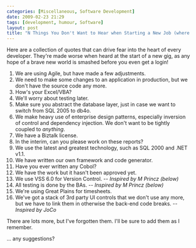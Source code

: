 ```yaml
---
categories: [Miscellaneous, Software Development]
date: 2009-02-23 21:29
tags: [development, humour, Software]
layout: post
title: "N Things You Don't Want to Hear when Starting a New Job (where N &gt;= 1)"
---
```

Here are a collection of quotes that can drive fear into the heart of every developer. They're made worse when heard at the start of a new gig, as any hope of a brave new world is smashed before you even get a login!

<!--more-->
<ol>
<li>We are using Agile, but have made a few adjustments.</li>
<li>We need to make some changes to an application in production, but we don't have the source code any more.</li>
<li>How's your Excel/VBA?</li>
<li>We'll worry about testing later.</li>
<li>Make sure you abstract the database layer, just in case we want to switch from SQL 2005 to db4o.</li>
<li>We make heavy use of enterprise design patterns, especially inversion of control and dependency injection. We don't want to be tightly coupled to <em>anything</em>.</li>
<li>We have a Biztalk license.</li>
<li>In the interim, can you please work on these reports?</li>
<li>We use the latest and greatest technology, such as SQL 2000 and .NET v1.1.</li>
<li>We have written our own framework and code generator.</li>
<li>Have you ever written any Cobol?</li>
<li>We have the work but it hasn't been approved yet.</li>
<li>We use VSS 6.0 for Version Control. -- <em>Inspired by M Princz (below)</em></li>
<li>All testing is done by the BAs. -- <em>Inspired by M Princz (below)</em></li>
<li>We're using Great Plains for timesheets.</li>
<li>We've got a stack of 3rd party UI controls that we don't use any more, but we have to link them in otherwise the back-end code breaks. -- <em>Inspired by JoCo</em></li>
</ol>
There are lots more, but I've forgotten them. I'll be sure to add them as I remember.

... any suggestions?

<!--adsense-->
